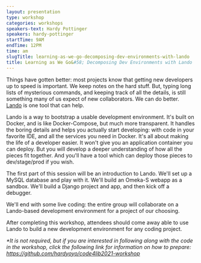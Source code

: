 ```yaml
---
layout: presentation
type: workshop
categories: workshops
speakers-text: Hardy Pottinger
speakers: hardy-pottinger
startTime: 9AM
endTime: 12PM
time: am
slugTitle: learning-as-we-go-decomposing-dev-environments-with-lando
title: Learning as We Go&#58; Decomposing Dev Environments with Lando
---
```

<p>Things have gotten better: most projects know that getting new developers up to speed is important. We keep notes on the hard stuff. But, typing long lists of mysterious commands, and keeping track of all the details, is still something many of us expect of new collaborators. We can do better. <a href="https://lando.dev/">Lando</a>&nbsp;is one tool that can help.</p>
<p>Lando is a way to bootstrap a usable development environment. It's built on Docker, and is like Docker-Compose, but much more transparent. It handles the boring details and helps you actually start developing: with code in your favorite IDE, and all the services you need in Docker. It's all about making the life of a developer easier. It won't give you an application container you can deploy. But you will develop a deeper understanding of how all the pieces fit together. And you'll have a tool which can deploy those pieces to dev/stage/prod if you wish.</p>
<p>The first part of this session will be an introduction to Lando. We'll set up a MySQL database and play with it. We'll build an Omeka-S webapp as a sandbox. We'll build a Django project and app, and then kick off a debugger.</p>
<p>We'll end with some live coding: the entire group will collaborate on a Lando-based development environment for a project of our choosing.</p>
<p>After completing this workshop, attendees should come away able to use Lando to build a new development environment for any coding project.</p>
<p><em>*It is not required, but if you are interested in following along with the code in the workshop, click the following link for information on how to prepare: <a href="https://github.com/hardyoyo/code4lib2021-workshop" target="_blank" aria-label="link to workshop preparation materials">https://github.com/hardyoyo/code4lib2021-workshop</a></em></p>
